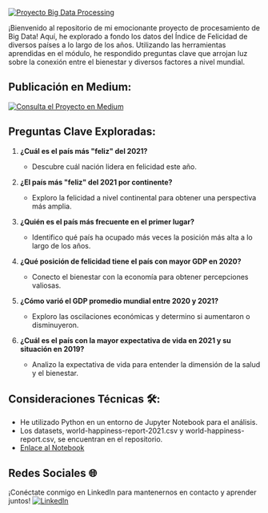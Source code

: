 [![Proyecto Big Data Processing](https://www.undp.org/sites/g/files/zskgke326/files/styles/banner_image_desktop/public/2023-04/data%20shutterstock.jpg?h=c44fcfa1&itok=SJhjX4nZ)](https://medium.com/@robertogg116/proyecto-big-data-processing-237361a2c386)

¡Bienvenido al repositorio de mi emocionante proyecto de procesamiento de Big Data! Aquí, he explorado a fondo los datos del Índice de Felicidad de diversos países a lo largo de los años. Utilizando las herramientas aprendidas en el módulo, he respondido preguntas clave que arrojan luz sobre la conexión entre el bienestar y diversos factores a nivel mundial.

## Publicación en Medium: 
[![Consulta el Proyecto en Medium](https://miro.medium.com/v2/resize:fit:680/1*s986xIGqhfsN8U--09_AdA.png)](https://medium.com/@robertogg116/proyecto-big-data-processing-237361a2c386)

## Preguntas Clave Exploradas:
1. **¿Cuál es el país más "feliz" del 2021?**
   - Descubre cuál nación lidera en felicidad este año.

2. **¿El país más "feliz" del 2021 por continente?**
   - Exploro la felicidad a nivel continental para obtener una perspectiva más amplia.

3. **¿Quién es el país más frecuente en el primer lugar?**
   - Identifico qué país ha ocupado más veces la posición más alta a lo largo de los años.

4. **¿Qué posición de felicidad tiene el país con mayor GDP en 2020?**
   - Conecto el bienestar con la economía para obtener percepciones valiosas.

5. **¿Cómo varió el GDP promedio mundial entre 2020 y 2021?**
   - Exploro las oscilaciones económicas y determino si aumentaron o disminuyeron.

6. **¿Cuál es el país con la mayor expectativa de vida en 2021 y su situación en 2019?**
   - Analizo la expectativa de vida para entender la dimensión de la salud y el bienestar.

## Consideraciones Técnicas 🛠️:
- He utilizado Python en un entorno de Jupyter Notebook para el análisis.
- Los datasets, world-happiness-report-2021.csv y world-happiness-report.csv, se encuentran en el repositorio.
- [Enlace al Notebook](Enlace_al_Notebook)

## Redes Sociales 🌐
¡Conéctate conmigo en LinkedIn para mantenernos en contacto y aprender juntos!
[![LinkedIn](https://img.shields.io/badge/LinkedIn-Juan%20Roberto%20Garc%C3%ADa%20G%C3%B3mez-blue)](https://www.linkedin.com/in/juan-roberto-garc%C3%ADa-g%C3%B3mez-41880b200/)




